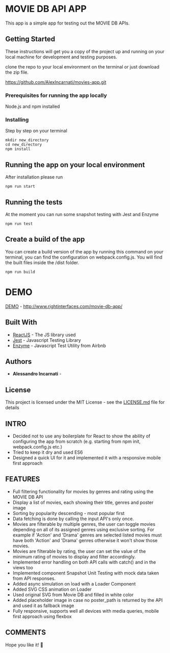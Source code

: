 # MOVIE DB API APP

This app is a simple app for testing out the MOVIE DB APIs.

## Getting Started

These instructions will get you a copy of the project up and running on your local machine for development and testing purposes.

clone the repo to your local environment on the terminal or just download the zip file.

https://github.com/AlexIncarnati/movies-app.git

### Prerequisites for running the app locally

Node.js and npm installed

### Installing

Step by step on your terminal

```
mkdir new_directory
cd new_directory
npm install
```

## Running the app on your local environment

After installation please run

```
npm run start
```

## Running the tests

At the moment you can run some snapshot testing with Jest and Enzyme

```
npm run test
```

## Create a build of the app

You can create a build version of the app by running this command on your terminal, you can find the configuration on webpack.config.js. You will find the built files inside the /dist folder.

```
npm run build
```

# DEMO

[DEMO](http://www.rightinterfaces.com/movie-db-app/) - http://www.rightinterfaces.com/movie-db-app/



## Built With

* [ReactJS](https://reactjs.org/) - The JS library used
* [Jest](https://jestjs.io/) - Javascript Testing Library
* [Enzyme](https://airbnb.io/enzyme/) - Javascript Test Utility from Airbnb

## Authors

* **Alessandro Incarnati** -

## License

This project is licensed under the MIT License - see the [LICENSE.md](LICENSE.md) file for details

## INTRO

* Decided not to use any boilerplate for React to show the ability of configuring the app from scratch (e.g. starting from npm init, webpack.config.js etc.)
* Tried to keep it dry and used ES6
* Designed a quick UI for it and implemented it with a responsive mobile first approach

## FEATURES

* Full filtering functionality for movies by genres and rating using the MOVIE DB API
* Display a list of movies, each showing their title, genres and poster image
* Sorting by popularity descending - most popular first
* Data fetching is done by calling the input API's only once.
* Movies are filterable by multiple genres, the user can toggle movies depending on all of its assigned genres using exclusive sorting.
For example if 'Action' and 'Drama' genres are selected listed movies must have both 'Action' and 'Drama' genres otherwise it won't show those movies.
* Movies are filterable by rating, the user can set the value of the minimum rating of movies to display and filter accordingly.
* Implemented error handling on both API calls with catch() and in the views too
* Implemented component Snapshot Unit Testing with mock data taken from API responses.
* Added async simulation on load with a Loader Component
* Added SVG CSS animation on Loader
* Used original SVG from Movie DB and filled in white color
* Added placeholder image in case no poster_path is returned by the API and used it as fallback image
* Fully responsive, supports well all devices with media queries, mobile first approach using flexbox

## COMMENTS

Hope you like it! 🤗




